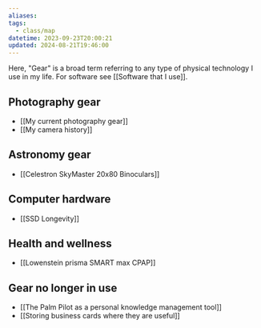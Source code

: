 ```yaml
---
aliases: 
tags:
  - class/map
datetime: 2023-09-23T20:00:21
updated: 2024-08-21T19:46:00
---
```

Here, "Gear" is a broad term referring to any type of physical technology I use in my life. For software see [[Software that I use]].

## Photography gear
- [[My current photography gear]]
- [[My camera history]]
## Astronomy gear
- [[Celestron SkyMaster 20x80 Binoculars]]
## Computer hardware
- [[SSD Longevity]]

## Health and wellness
- [[Lowenstein prisma SMART max CPAP]]

## Gear no longer in use
- [[The Palm Pilot as a personal knowledge management tool]]
- [[Storing business cards where they are useful]]